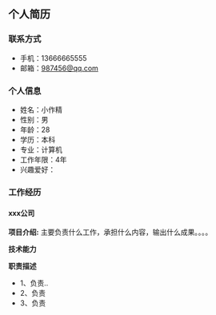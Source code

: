 ## 个人简历
### 联系方式
 - 手机：13666665555
 - 邮箱：987456@qq.com

### 个人信息
 - 姓名：小作精
 - 性别：男    
 - 年龄：28
 - 学历：本科       
 - 专业：计算机
 - 工作年限：4年
 - 兴趣爱好：

### 工作经历
#### xxx公司
**项目介绍:**
主要负责什么工作，承担什么内容，输出什么成果。。。。

**技术能力**

**职责描述**
- 1、负责..
- 2、负责
- 3、负责
